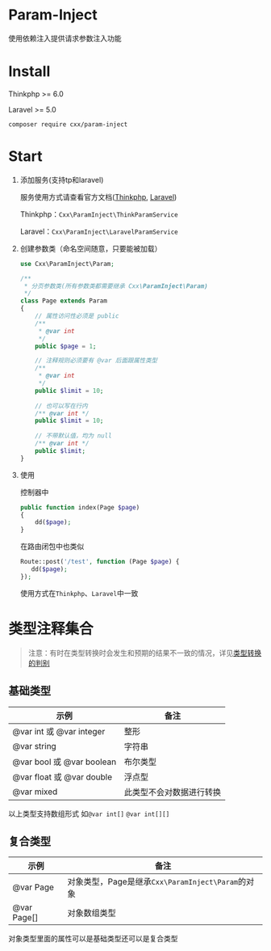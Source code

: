 # Param-Inject

使用依赖注入提供请求参数注入功能

# Install

Thinkphp >= 6.0

Laravel >= 5.0

`composer require cxx/param-inject`

# Start

1. 添加服务(支持tp和laravel)

   服务使用方式请查看官方文档([Thinkphp](https://www.kancloud.cn/manual/thinkphp6_0/1037490), [Laravel](https://learnku.com/docs/laravel/8.x/providers/9362))

   Thinkphp：`Cxx\ParamInject\ThinkParamService`

   Laravel：`Cxx\ParamInject\LaravelParamService`

2. 创建参数类（命名空间随意，只要能被加载）

   ```php
   use Cxx\ParamInject\Param;
   
   /**
    * 分页参数类(所有参数类都需要继承 Cxx\ParamInject\Param)
    */
   class Page extends Param
   {
       // 属性访问性必须是 public
       /**
        * @var int
        */
       public $page = 1;
   
       // 注释规则必须要有 @var 后面跟属性类型
       /**
        * @var int
        */
       public $limit = 10;
       
       // 也可以写在行内
       /** @var int */
       public $limit = 10;
       
       // 不带默认值，均为 null
       /** @var int */
       public $limit;
   }
   ```

3. 使用

   控制器中

   ```php
   public function index(Page $page)
   {
       dd($page);
   }
   
   ```

   在路由闭包中也类似

    ```php
   Route::post('/test', function (Page $page) {
       dd($page);
   });
    ```

   使用方式在`Thinkphp`、`Laravel`中一致

# 类型注释集合

> 注意：有时在类型转换时会发生和预期的结果不一致的情况，详见[类型转换的判别](https://www.php.net/manual/zh/language.types.type-juggling.php)

## 基础类型

| 示例                      | 备注                     |
| ------------------------- | ------------------------ |
| @var int 或 @var integer  | 整形                     |
| @var string               | 字符串                   |
| @var bool 或 @var boolean | 布尔类型                 |
| @var float 或 @var double | 浮点型                   |
| @var mixed                | 此类型不会对数据进行转换 |

以上类型支持数组形式 如`@var int[]`  `@var int[][]` 

## 复合类型

| 示例        | 备注                                              |
| ----------- | ------------------------------------------------- |
| @var Page   | 对象类型，Page是继承`Cxx\ParamInject\Param`的对象 |
| @var Page[] | 对象数组类型                                      |

对象类型里面的属性可以是基础类型还可以是复合类型

